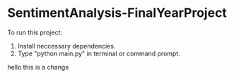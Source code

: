 # SentimentAnalysis-FinalYearProject

To run this project:
1. Install neccessary dependencies.
2. Type "python main.py" in terminal or command prompt.


hello this is a change 